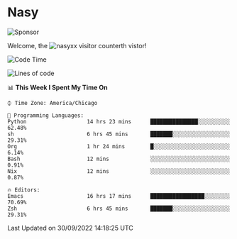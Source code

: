 # Nasy

<!--
<p align="center">
<img height="200" src="https://github-readme-stats.vercel.app/api?username=nasyxx&count_private=true&show_icons=true&theme=dracula&include_all_commits=true"/>
<img height="200" src="https://github-readme-stats.vercel.app/api/top-langs/?username=nasyxx&theme=dracula&hide=html,jupyter+notebook&count_private=true&show_icons=true"/>
</p>

  
----------------
-->

![Sponsor](https://img.shields.io/static/v1.svg?label=Sponsor&message=%E2%9D%A4&logo=GitHub&style=flat&color=pink)
 
Welcome, the ![nasyxx visitor counter](https://count.getloli.com/get/@nasyxx?theme=rule34)th vistor!
 
<!--START_SECTION:waka-->
![Code Time](http://img.shields.io/badge/Code%20Time-2%2C677%20hrs%2051%20mins-blue)

![Lines of code](https://img.shields.io/badge/From%20Hello%20World%20I%27ve%20Written-5%20Million%20lines%20of%20code-blue)

📊 **This Week I Spent My Time On** 

```text
⌚︎ Time Zone: America/Chicago

💬 Programming Languages: 
Python                   14 hrs 23 mins      ███████████████░░░░░░░░░░   62.48% 
sh                       6 hrs 45 mins       ███████░░░░░░░░░░░░░░░░░░   29.31% 
Org                      1 hr 24 mins        █░░░░░░░░░░░░░░░░░░░░░░░░   6.14% 
Bash                     12 mins             ░░░░░░░░░░░░░░░░░░░░░░░░░   0.91% 
Nix                      12 mins             ░░░░░░░░░░░░░░░░░░░░░░░░░   0.87%

🔥 Editors: 
Emacs                    16 hrs 17 mins      █████████████████░░░░░░░░   70.69% 
Zsh                      6 hrs 45 mins       ███████░░░░░░░░░░░░░░░░░░   29.31%

```


 Last Updated on 30/09/2022 14:18:25 UTC
<!--END_SECTION:waka-->

<!-- ![visitors](https://visitor-badge.laobi.icu/badge?page_id=nasyxx.nasyxx) -->
